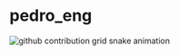 # pedro_eng

<picture align="center">
  <source media="(prefers-color-scheme: dark)" srcset="https://raw.githubusercontent.com/pedro_eng/pedro_eng/output/github-contribution-grid-snake-dark.svg">
  <source media="(prefers-color-scheme: light)" srcset="https://raw.githubusercontent.com/pedro_eng/pedro_eng/output/github-contribution-grid-snake-dark.svg">
  <img align="center" alt="github contribution grid snake animation" src="https://raw.githubusercontent.com/pedro_eng/pedro_eng/output/github-contribution-grid-snake.svg">
</picture>
